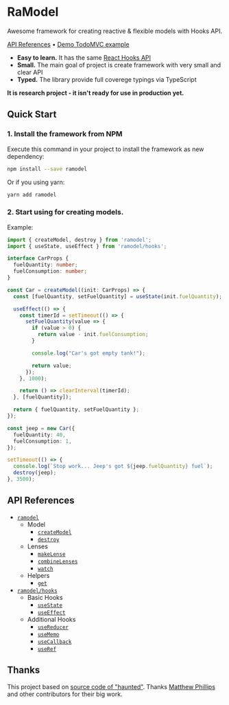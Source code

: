# RaModel

Awesome framework for creating reactive & flexible models with Hooks API.

[API References](#api-references) •
[Demo TodoMVC example](https://codesandbox.io/s/ramodel-demo-todo-otcd7)

- **Easy to learn.** It has the same [React Hooks API](https://reactjs.org/docs/hooks-reference.html)
- **Small.** The main goal of project is create framework with very small and clear API
- **Typed.** The library provide full coverege typings via TypeScript

**It is research project - it isn't ready for use in production yet.**

## Quick Start

### 1. Install the framework from NPM

Execute this command in your project to install the framework as new dependency:

```sh
npm install --save ramodel
```

Or if you using yarn:

```sh
yarn add ramodel
```

### 2. Start using for creating models.

Example:

```ts
import { createModel, destroy } from 'ramodel';
import { useState, useEffect } from 'ramodel/hooks';

interface CarProps {
  fuelQuantity: number;
  fuelConsumption: number;
}

const Car = createModel((init: CarProps) => {
  const [fuelQuantity, setFuelQuantity] = useState(init.fuelQuantity);

  useEffect(() => {
    const timerId = setTimeout(() => {
      setFuelQuantity(value => {
        if (value > 0) {
          return value - init.fuelConsumption;
        }

        console.log("Car's got empty tank!");

        return value;
      });
    }, 1000);

    return () => clearInterval(timerId);
  }, [fuelQuantity]);

  return { fuelQuantity, setFuelQuantity };
});

const jeep = new Car({
  fuelQuantity: 40,
  fuelConsumption: 1,
});

setTimeout(() => {
  console.log(`Stop work... Jeep's got ${jeep.fuelQuantity} fuel`);
  destroy(jeep);
}, 3500);
```

## API References

- [`ramodel`](docs/api-main.md)
  - Model
    - [`createModel`](docs/api-main.md#createmodel)
    - [`destroy`](docs/api-main.md#destroy)
  - Lenses
    - [`makeLense`](docs/api-main.md#makelense)
    - [`combineLenses`](docs/api-main.md#combinelenses)
    - [`watch`](docs/api-main.md#watch)
  - Helpers
    - [`get`](docs/api-main.md#get)
- [`ramodel/hooks`](docs/api-hooks.md)
  - Basic Hooks
    - [`useState`](docs/api-hooks.md#usestate)
    - [`useEffect`](docs/api-hooks.md#useeffect)
  - Additional Hooks
    - [`useReducer`](docs/api-hooks.md#usereducer)
    - [`useMemo`](docs/api-hooks.md#usememo)
    - [`useCallback`](docs/api-hooks.md#usecallback)
    - [`useRef`](docs/api-hooks.md#useref)

## Thanks

This project based on [source code of "haunted"](https://github.com/matthewp/haunted).
Thanks [Matthew Phillips](https://github.com/matthewp) and other contributors for their big work.
